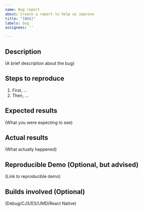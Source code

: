 ```yaml
---
name: Bug report
about: Create a report to help us improve
title: "[BUG]"
labels: bug
assignees: ''

---
```


## Description
(A brief description about the bug)

## Steps to reproduce
1. First, ...
2. Then, …

## Expected results
(What you were expecting to see)

## Actual results
(What actually happened)

## Reproducible Demo (Optional, but advised)
(Link to reproducible demo)

## Builds involved (Optional)
(Debug/CJS/ES/UMD/React Native)
